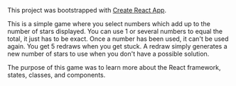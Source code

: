 This project was bootstrapped with [Create React App](https://github.com/facebookincubator/create-react-app).

This is a simple game where you select numbers which add up to the number of stars displayed.  You can use 1 or several numbers to equal the total, it just has to be exact.  Once a number has been used, it can't be used again.  You get 5 redraws when you get stuck.  A redraw simply generates a new number of stars to use when you don't have a possible solution.  

The purpose of this game was to learn more about the React framework, states, classes, and components.
